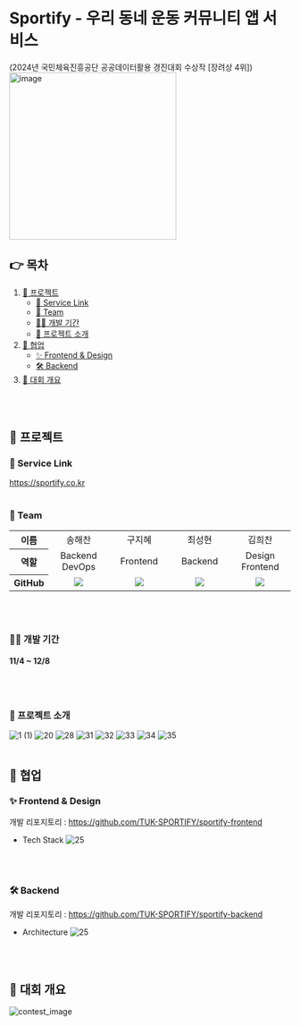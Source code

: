 # Sportify - 우리 동네 운동 커뮤니티 앱 서비스 
(2024년 국민체육진흥공단 공공데이터활용 경진대회 수상작 [장려상 4위])
<br>
<img width="299" alt="image" src="https://github.com/user-attachments/assets/e41b70f8-fcef-434e-9883-15e75f243122" />


## 👉  목차  
1. [📃 프로젝트](#-프로젝트)  
   - [🔗 Service Link](#-service-link)
   - [👥 Team](#-team)
   - [👨‍💻 개발 기간](#-개발-기간)
   - [🌟 프로젝트 소개](#-프로젝트-소개)
2. [🤜 협업](#-협업)
   - [✨ Frontend & Design](#-frontend--design)
   - [🛠 Backend](#-backend)
4. [🎯 대회 개요](#-대회-개요)
<br>
<br>

## 📃 프로젝트

### 🔗 Service Link
https://sportify.co.kr
<br>
<br>

### 👥 Team
<table width="950">
    <thead>
    </thead>
    <tbody>
    <tr>
        <th>이름</th>
        <td width="100" align="center">송해찬</td>
        <td width="100" align="center">구지혜</td>
        <td width="100" align="center">최성현</td>
        <td width="100" align="center">김희찬</td>
    </tr>
    <tr>
        <th>역할</th>
        <td width="150" align="center">
            Backend <br> DevOps 
        </td>
        <td width="150" align="center">
            Frontend
        </td>
        <td width="150" align="center">
            Backend
        </td>
        <td width="150" align="center">
            Design <br> Frontend
        </td>
    </tr>
    <tr>
        <th>GitHub</th>
        <td width="100" align="center">
            <a href="https://github.com/songhaechan">
                <img src="http://img.shields.io/badge/songhaechan-green?style=social&logo=github"/>
            </a>
        </td>
        <td width="100" align="center">
            <a href="https://github.com/jihye9549">
                <img src="http://img.shields.io/badge/jihye9549-green?style=social&logo=github"/>
            </a>
        </td>
        <td width="100" align="center">
            <a href="https://github.com/froggy-hyun">
                <img src="http://img.shields.io/badge/froggyhyun-green?style=social&logo=github"/>
            </a>
        </td>
        <td width="100" align="center">
            <a href="https://github.com/76Dosu">
                <img src="http://img.shields.io/badge/76Dosu-green?style=social&logo=github"/>
            </a>
        </td>
    </tr>
    </tbody>
</table>
<br>
<br>

### 👨‍💻 개발 기간
#### 11/4 ~ 12/8
<br>
<br>

### 🌟 프로젝트 소개
![1 (1)](https://github.com/user-attachments/assets/6c3bf130-05ee-4f83-8e9d-880fd775c12f)
![20](https://github.com/user-attachments/assets/b68bef1a-7e17-4166-a56a-a223555b6fd3)
![28](https://github.com/user-attachments/assets/d724320b-7486-4db5-932c-4d242dd8b898)
![31](https://github.com/user-attachments/assets/f5ae3d3e-f3b5-4b8d-8bcc-776bdb1bd637)
![32](https://github.com/user-attachments/assets/278b5437-d842-4090-8f27-cb3f432603cc)
![33](https://github.com/user-attachments/assets/e7a784e7-6a97-4240-8549-ab76fd1edcf5)
![34](https://github.com/user-attachments/assets/5a2353e6-fbac-43cd-a5e5-af6ac7916f87)
![35](https://github.com/user-attachments/assets/bb26b124-1ad9-4630-b257-264617d3af28)
<br>
<br>

## 🤜 협업

### ✨ Frontend & Design
개발 리포지토리 : https://github.com/TUK-SPORTIFY/sportify-frontend
- Tech Stack
![25](https://github.com/user-attachments/assets/3eb4015d-5350-4d42-ab57-51f9eae0bdb5)
<br>
<br>

### 🛠 Backend
개발 리포지토리 : https://github.com/TUK-SPORTIFY/sportify-backend
- Architecture
![25](https://github.com/user-attachments/assets/fcc1be08-f308-4f3e-8355-7ad34b66d90e)
<br>
<br>

## 🎯 대회 개요
![contest_image](https://github.com/user-attachments/assets/ea97cf30-9da6-4e8f-8c0e-2c7c7c60daa9)


